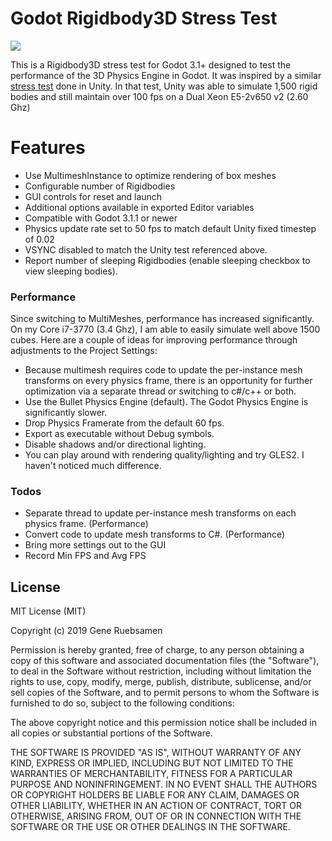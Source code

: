 # Godot Rigidbody3D Stress Test

![](demo.gif)

This is a Rigidbody3D stress test for Godot 3.1+ designed to test the performance of the 3D Physics Engine in Godot.  It was inspired by a similar [stress test](https://www.youtube.com/watch?v=8zo5a_QvJtk) done in Unity.  In that test, Unity was able to simulate 1,500 rigid bodies and still maintain over 100 fps on a Dual Xeon E5-2v650 v2 (2.60 Ghz)

# Features

  - Use MultimeshInstance to optimize rendering of box meshes
  - Configurable number of Rigidbodies
  - GUI controls for reset and launch
  - Additional options available in exported Editor variables
  - Compatible with Godot 3.1.1 or newer
  - Physics update rate set to 50 fps to match default Unity fixed timestep of 0.02
  - VSYNC disabled to match the Unity test referenced above.
  - Report number of sleeping Rigidbodies (enable sleeping checkbox to view sleeping bodies).

### Performance

Since switching to MultiMeshes, performance has increased significantly. On my Core i7-3770 (3.4 Ghz), I am able to easily simulate well above 1500 cubes. Here are a couple of ideas for improving performance through adjustments to the Project Settings:

* Because multimesh requires code to update the per-instance mesh transforms on every physics frame, there is an opportunity for further optimization via a separate thread or switching to c#/c++ or both.
* Use the Bullet Physics Engine (default).  The Godot Physics Engine is significantly slower.
* Drop Physics Framerate from the default 60 fps.
* Export as executable without Debug symbols.
* Disable shadows and/or directional lighting.
* You can play around with rendering quality/lighting and try GLES2.  I haven't noticed much difference.

### Todos

 - Separate thread to update per-instance mesh transforms on each physics frame. (Performance)
 - Convert code to update mesh transforms to C#. (Performance)
 - Bring more settings out to the GUI
 - Record Min FPS and Avg FPS

License
----

MIT License (MIT)

Copyright (c) 2019 Gene Ruebsamen

Permission is hereby granted, free of charge, to any person obtaining a copy of this software and associated documentation files (the "Software"), to deal in the Software without restriction, including without limitation the rights to use, copy, modify, merge, publish, distribute, sublicense, and/or sell copies of the Software, and to permit persons to whom the Software is furnished to do so, subject to the following conditions:

The above copyright notice and this permission notice shall be included in all copies or substantial portions of the Software.

THE SOFTWARE IS PROVIDED "AS IS", WITHOUT WARRANTY OF ANY KIND, EXPRESS OR IMPLIED, INCLUDING BUT NOT LIMITED TO THE WARRANTIES OF MERCHANTABILITY, FITNESS FOR A PARTICULAR PURPOSE AND NONINFRINGEMENT. IN NO EVENT SHALL THE AUTHORS OR COPYRIGHT HOLDERS BE LIABLE FOR ANY CLAIM, DAMAGES OR OTHER LIABILITY, WHETHER IN AN ACTION OF CONTRACT, TORT OR OTHERWISE, ARISING FROM, OUT OF OR IN CONNECTION WITH THE SOFTWARE OR THE USE OR OTHER DEALINGS IN THE SOFTWARE.
